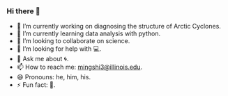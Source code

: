 ### Hi there 👋

<!--
**MingshiYangUIUC/MingshiYangUIUC** is a ✨ _special_ ✨ repository because its `README.md` (this file) appears on your GitHub profile.

Here are some ideas to get you started:-->

- 🔭 I’m currently working on diagnosing the structure of Arctic Cyclones.
- 🌱 I’m currently learning data analysis with python.
- 👯 I’m looking to collaborate on science.
- 🤔 I’m looking for help with :computer:.
- 💬 Ask me about :cyclone:.
- 📫 How to reach me: mingshi3@illinois.edu.
- 😄 Pronouns: he, him, his.
- ⚡ Fun fact: :8ball:.

